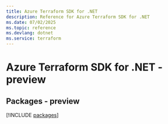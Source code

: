 ```yaml
---
title: Azure Terraform SDK for .NET
description: Reference for Azure Terraform SDK for .NET
ms.date: 07/02/2025
ms.topic: reference
ms.devlang: dotnet
ms.service: terraform
---
```

# Azure Terraform SDK for .NET - preview
## Packages - preview
[!INCLUDE [packages](terraform-index.md)]